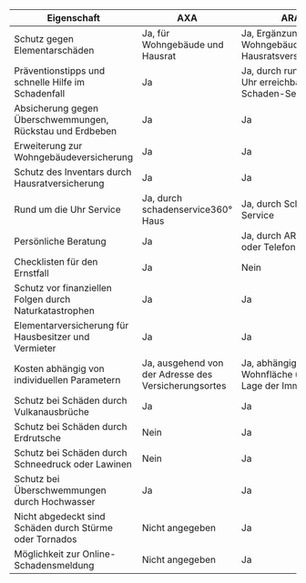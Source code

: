 | Eigenschaft | AXA | ARAG |
| --- | --- | --- |
| Schutz gegen Elementarschäden | Ja, für Wohngebäude und Hausrat | Ja, Ergänzung von Wohngebäude- oder Hausratsversicherungen |
| Präventionstipps und schnelle Hilfe im Schadenfall | Ja | Ja, durch rund um die Uhr erreichbaren Schaden-Service |
| Absicherung gegen Überschwemmungen, Rückstau und Erdbeben | Ja | Ja |
| Erweiterung zur Wohngebäudeversicherung | Ja | Ja |
| Schutz des Inventars durch Hausratversicherung | Ja | Ja |
| Rund um die Uhr Service | Ja, durch schadenservice360° Haus | Ja, durch Schaden-Service |
| Persönliche Beratung | Ja | Ja, durch ARAG Berater oder Telefon-Service |
| Checklisten für den Ernstfall | Ja | Nein |
| Schutz vor finanziellen Folgen durch Naturkatastrophen | Ja | Ja |
| Elementarversicherung für Hausbesitzer und Vermieter | Ja | Ja |
| Kosten abhängig von individuellen Parametern | Ja, ausgehend von der Adresse des Versicherungsortes | Ja, abhängig von der Wohnfläche und der Lage der Immobilie |
| Schutz bei Schäden durch Vulkanausbrüche | Ja | Ja |
| Schutz bei Schäden durch Erdrutsche | Nein | Ja |
| Schutz bei Schäden durch Schneedruck oder Lawinen | Nein | Ja |
| Schutz bei Überschwemmungen durch Hochwasser | Ja | Ja |
| Nicht abgedeckt sind Schäden durch Stürme oder Tornados | Nicht angegeben | Ja |
| Möglichkeit zur Online-Schadensmeldung | Nicht angegeben | Ja |